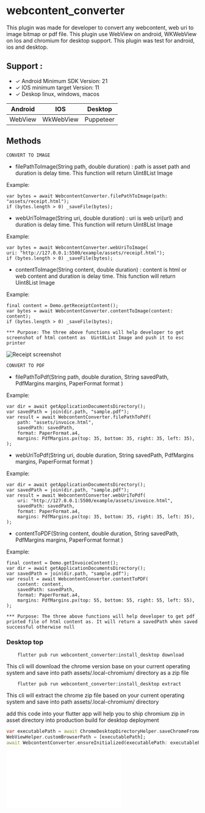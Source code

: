 # webcontent_converter

This plugin was made for developer to convert any webcontent, web uri to image bitmap or pdf file. This plugin use WebView on android, WKWebView on Ios and chromium for desktop support. This plugin was test for android, ios and desktop. 

## Support :

- &check; Android Minimum SDK Version: 21
- &check; IOS minimum target Version: 11
- &check; Deskop linux, windows, macos

| Android | IOS | Desktop|
| --- | --- | --- |
|  WebView | WkWebView | Puppeteer |


## Methods

`CONVERT TO IMAGE`

- filePathToImage(String path, double duration) : path is asset path and duration is delay time. This function will return Uint8List Image

Example: 

```
var bytes = await WebcontentConverter.filePathToImage(path: "assets/receipt.html");
if (bytes.length > 0) _saveFile(bytes);
```

- webUriToImage(String uri, double duration) : uri is web uri(url) and duration is delay time. This function will return Uint8List Image

Example:

```
var bytes = await WebcontentConverter.webUriToImage(
uri: "http://127.0.0.1:5500/example/assets/receipt.html");
if (bytes.length > 0) _saveFile(bytes);
```

- contentToImage(String content, double duration) : content is html or web content and duration is delay time. This function will return Uint8List Image

Example:

```
final content = Demo.getReceiptContent();
var bytes = await WebcontentConverter.contentToImage(content: content);
if (bytes.length > 0) _saveFile(bytes);
```

`*** Purpose: The three above functions will help developer to get screenshot of html content as  Uint8List Image and push it to esc printer`

![Receipt screenshot](screenshots/receipt.jpeg?raw=true "Receipt")

`CONVERT TO PDF`

- filePathToPdf(String path, double duration, String savedPath, PdfMargins margins, PaperFormat format )

Example:

```
var dir = await getApplicationDocumentsDirectory();
var savedPath = join(dir.path, "sample.pdf");
var result = await WebcontentConverter.filePathToPdf(
    path: "assets/invoice.html",
    savedPath: savedPath,
    format: PaperFormat.a4,
    margins: PdfMargins.px(top: 35, bottom: 35, right: 35, left: 35),
);
```

- webUriToPdf(String uri, double duration, String savedPath, PdfMargins margins, PaperFormat format )

Example:

```
var dir = await getApplicationDocumentsDirectory();
var savedPath = join(dir.path, "sample.pdf");
var result = await WebcontentConverter.webUriToPdf(
    uri: "http://127.0.0.1:5500/example/assets/invoice.html",
    savedPath: savedPath,
    format: PaperFormat.a4,
    margins: PdfMargins.px(top: 35, bottom: 35, right: 35, left: 35),
);
```

- contentToPDF(String content, double duration, String savedPath, PdfMargins margins, PaperFormat format )

Example:

```
final content = Demo.getInvoiceContent();
var dir = await getApplicationDocumentsDirectory();
var savedPath = join(dir.path, "sample.pdf");
var result = await WebcontentConverter.contentToPDF(
    content: content,
    savedPath: savedPath,
    format: PaperFormat.a4,
    margins: PdfMargins.px(top: 55, bottom: 55, right: 55, left: 55),
);
```

`*** Purpose: The three above functions will help developer to get pdf printed file of html content as. It will return a savedPath when saved successful otherwise null`


### Desktop top
```
    flutter pub run webcontent_converter:install_desktop download
```
This cli will download the chrome version base on your current operating system and save into path assets/.local-chromium/ directory as a zip file

```
    flutter pub run webcontent_converter:install_desktop extract
```
This cli will extract the chrome zip file based on your current operating system and save into path assets/.local-chromium/ directory


add this code into your flutter app will help you to ship chromium zip in asset directory into production build for desktop deployment
```dart
var executablePath = await ChromeDesktopDirectoryHelper.saveChromeFromAssetToApp();
WebViewHelper.customBrowserPath = [executablePath];
await WebcontentConverter.ensureInitialized(executablePath: executablePath);
```

![Invoice screenshot](screenshots/invoice.pdf?raw=true "Invoice")